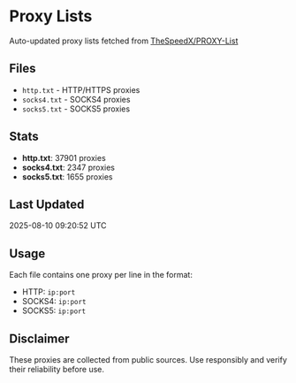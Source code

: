 # Proxy Lists

Auto-updated proxy lists fetched from [TheSpeedX/PROXY-List](https://github.com/TheSpeedX/PROXY-List)

## Files

- `http.txt` - HTTP/HTTPS proxies
- `socks4.txt` - SOCKS4 proxies
- `socks5.txt` - SOCKS5 proxies

## Stats
- **http.txt**: 37901 proxies
- **socks4.txt**: 2347 proxies
- **socks5.txt**: 1655 proxies

## Last Updated

2025-08-10 09:20:52 UTC

## Usage

Each file contains one proxy per line in the format:
- HTTP: `ip:port`
- SOCKS4: `ip:port`
- SOCKS5: `ip:port`

## Disclaimer

These proxies are collected from public sources. Use responsibly and verify their reliability before use.

